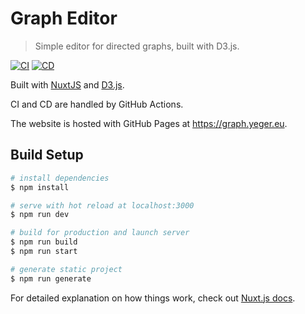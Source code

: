 # Graph Editor

> Simple editor for directed graphs, built with D3.js.

[![CI](https://github.com/DerYeger/graph-editor/actions/workflows/ci.yml/badge.svg?event=push)](https://github.com/DerYeger/graph-editor/actions/workflows/ci.yml)
[![CD](https://github.com/DerYeger/graph-editor/actions/workflows/cd.yml/badge.svg)](https://github.com/DerYeger/graph-editor/actions/workflows/cd.yml)

Built with [NuxtJS](https://nuxtjs.org/) and [D3.js](https://d3js.org/).

CI and CD are handled by GitHub Actions.

The website is hosted with GitHub Pages at https://graph.yeger.eu.


## Build Setup

```bash
# install dependencies
$ npm install

# serve with hot reload at localhost:3000
$ npm run dev

# build for production and launch server
$ npm run build
$ npm run start

# generate static project
$ npm run generate
```

For detailed explanation on how things work, check out [Nuxt.js docs](https://nuxtjs.org).
